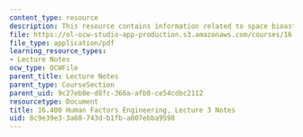 ```yaml
---
content_type: resource
description: This resource contains information related to space bioastronautics.
file: https://ol-ocw-studio-app-production.s3.amazonaws.com/courses/16-400-human-factors-engineering-fall-2011/8c9e39e33a68743db1fba807ebba9598_MIT16_400F11_lec03.pdf
file_type: application/pdf
learning_resource_types:
- Lecture Notes
ocw_type: OCWFile
parent_title: Lecture Notes
parent_type: CourseSection
parent_uid: 9c27eb0e-d8fc-366a-afb0-ce54cdbc2112
resourcetype: Document
title: 16.400 Human Factors Engineering, Lecture 3 Notes
uid: 8c9e39e3-3a68-743d-b1fb-a807ebba9598
---
```

